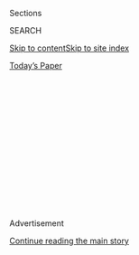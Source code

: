 <div id="app">

<div>

<div>

<div>

<div class="NYTAppHideMasthead css-1q2w90k e1suatyy0">

<div class="section css-ui9rw0 e1suatyy2">

<div class="css-eph4ug er09x8g0">

<div class="css-6n7j50">

</div>

<span class="css-1dv1kvn">Sections</span>

<div class="css-10488qs">

<span class="css-1dv1kvn">SEARCH</span>

</div>

[Skip to content](#site-content)[Skip to site index](#site-index)

</div>

<div class="css-10698na e1huz5gh0">

</div>

</div>

<div id="masthead-bar-one" class="section hasLinks css-15hmgas e1csuq9d3">

<div class="css-uqyvli e1csuq9d0">

</div>

<div class="css-1uqjmks e1csuq9d1">

</div>

<div class="css-9e9ivx">

[](https://myaccount.nytimes.com/auth/login?response_type=cookie&client_id=vi)

</div>

<div class="css-1bvtpon e1csuq9d2">

[Today’s Paper](https://www.nytimes.com/section/todayspaper)

</div>

</div>

</div>

</div>

<div data-aria-hidden="false">

<div id="site-content" role="main">

<div>

<div class="css-1aor85t" style="opacity:0.000000001;z-index:-1;visibility:hidden">

<div class="css-1hqnpie">

<div class="css-epjblv">

<span class="css-17xtcya">[Opinion](/section/opinion)</span><span class="css-x15j1o">|</span><span class="css-fwqvlz">China
and America Are Heading Toward Divorce</span>

</div>

<div class="css-k008qs">

<div class="css-1iwv8en">

<span class="css-18z7m18"></span>

<div>

</div>

</div>

<span class="css-1n6z4y">https://nyti.ms/2NqZVV7</span>

<div class="css-1705lsu">

<div class="css-4xjgmj">

<div class="css-4skfbu" role="toolbar" data-aria-label="Social Media Share buttons, Save button, and Comments Panel with current comment count" data-testid="share-tools">

  - 
  - 
  - 
  - 
    
    <div class="css-6n7j50">
    
    </div>

  - 
  - 

</div>

</div>

</div>

</div>

</div>

</div>

<div id="NYT_TOP_BANNER_REGION" class="css-13pd83m">

</div>

<div id="top-wrapper" class="css-1sy8kpn">

<div id="top-slug" class="css-l9onyx">

Advertisement

</div>

[Continue reading the main story](#after-top)

<div class="ad top-wrapper" style="text-align:center;height:100%;display:block;min-height:250px">

<div id="top" class="place-ad" data-position="top" data-size-key="top">

</div>

</div>

<div id="after-top">

</div>

</div>

<div>

<div class="css-v5btjw etb61u70">

<div class="css-v05ibm etb61u71">

[Opinion](/section/opinion)

</div>

</div>

<div id="sponsor-wrapper" class="css-1hyfx7x">

<div id="sponsor-slug" class="css-19vbshk">

Supported by

</div>

[Continue reading the main story](#after-sponsor)

<div id="sponsor" class="ad sponsor-wrapper" style="text-align:center;height:100%;display:block">

</div>

<div id="after-sponsor">

</div>

</div>

<div class="css-186x18t">

</div>

<div class="css-1vkm6nb ehdk2mb0">

# China and America Are Heading Toward Divorce

</div>

For 40 years the two countries had an unconscious economic coupling.

<div class="css-18e8msd">

<div class="css-vp77d3 epjyd6m0">

<div class="css-1p10dcb ey68jwv0" data-aria-hidden="true">

[![Thomas L.
Friedman](https://static01.nyt.com/images/2018/04/02/opinion/thomas-l-friedman/thomas-l-friedman-thumbLarge.png
"Thomas L. Friedman")](https://www.nytimes.com/by/thomas-l-friedman)

</div>

<div class="css-1baulvz">

By [<span class="css-1baulvz last-byline" itemprop="name">Thomas L.
Friedman</span>](https://www.nytimes.com/by/thomas-l-friedman)

<div class="css-8atqhb">

Opinion Columnist

</div>

</div>

</div>

  - June 23, 2020

  - 
    
    <div class="css-4xjgmj">
    
    <div class="css-d8bdto" role="toolbar" data-aria-label="Social Media Share buttons, Save button, and Comments Panel with current comment count" data-testid="share-tools">
    
      - 
      - 
      - 
      - 
        
        <div class="css-6n7j50">
        
        </div>
    
      - 
      - 
    
    </div>
    
    </div>

</div>

<div class="css-79elbk" data-testid="photoviewer-wrapper">

<div class="css-z3e15g" data-testid="photoviewer-wrapper-hidden">

</div>

<div class="css-1a48zt4 ehw59r15" data-testid="photoviewer-children">

![<span class="css-16f3y1r e13ogyst0" data-aria-hidden="true">President
Xi Jinping of China met with President Trump in Osaka, Japan, in
2019.</span><span class="css-cnj6d5 e1z0qqy90" itemprop="copyrightHolder"><span class="css-1ly73wi e1tej78p0">Credit...</span><span><span>Brendan
Smialowski/Agence France-Presse — Getty
Images</span></span></span>](https://static01.nyt.com/images/2020/06/25/opinion/23friedmanWeb/merlin_159622032_2fad83a3-043b-4163-a64b-28bfaa376bea-articleLarge.jpg?quality=75&auto=webp&disable=upscale)

</div>

</div>

<div class="css-mdjrty">

[阅读简体中文版](https://cn.nytimes.com/opinion/20200624/china-united-states-trump/ "Read in Simplified Chinese")[閱讀繁體中文版](https://cn.nytimes.com/opinion/20200624/china-united-states-trump/zh-hant/ "Read in Traditional Chinese")

</div>

</div>

<div class="section meteredContent css-1r7ky0e" name="articleBody" itemprop="articleBody">

<div class="css-1fanzo5 StoryBodyCompanionColumn">

<div class="css-53u6y8">

My favorite story in John Bolton’s book about the Trump Fun House —
sorry, White House — was that President Trump appealed to China’s leader
to buy more U.S. agricultural products to boost Trump’s farm vote and
his re-election.

Donald: Stop begging. Both Xi Jinping and Vladimir Putin have decided to
vote for you. *Don’t worry\!*

They know that as long as you’re president, America will be in turmoil.
For Xi, that means we’re a less formidable economic rival, and for Vlad,
that means we’re a less attractive democratic model for his people. They
also both know that as long as you’re president the U.S. will never be
able to galvanize a global coalition of allies against them, which is
what China fears most on trade, human rights and Covid-19 and Russia on
Ukraine and Syria.

Don’t take it from me. Here’s what Zhou Xiaoming, a former Chinese trade
negotiator and deputy representative in Geneva, [told Bloomberg’s Peter
Martin](https://www.bloomberg.com/news/articles/2020-06-15/china-warms-to-idea-of-four-more-years-of-trump-presidency):
“If Biden is elected, I think this could be more dangerous for China,
because he will work with allies to target China, whereas Trump is
destroying U.S. alliances.”

Chinese officials, Martin reported, see a unified front on trade or
human rights by the U.S. and its allies as “Washington’s greatest asset
for checking China’s widening influence,” and Trump’s behavior ensures
that will never come about.

</div>

</div>

<div class="css-1fanzo5 StoryBodyCompanionColumn">

<div class="css-53u6y8">

But while China may think it has nothing to fear and much to gain from a
Trump victory over Joe Biden, the real U.S.-China story should be cause
for alarm in Beijing.

The real story is that China’s standing in America today is lower than
at any time since Tiananmen Square in 1989. The real story is that if
China was to buy a few more beans and Boeings from America, that would
not fix Beijing’s problems here. The real question the Chinese should be
asking themselves is not who will be America’s next president, but
rather: “Who in China lost America?”

Because the real story is that the U.S. and China are heading for a
divorce.

The divorce papers will just say the cause was “irreconcilable
differences.” But Mom and Dad know better. They are getting divorced,
after 40 years of being one couple, two systems, because China *badly
overreached* and America *badly underperformed.*

Love it or hate it, the U.S.-China partnership forged between 1979 and
2019 delivered a lot of prosperity to a lot of people and a lot of
relative peace to the world — and, baby, we will miss it when it’s gone.

It was a period of unconscious economic coupling. **** Steadily over
this era, and then rapidly after China joined the World Trade
Organization in 2001, any America entrepreneur could wake up and say, “I
want to purchase from this Chinese company” or “I want to move this
supply chain to China.” Any U.S. university could say, “I want to open a
campus in China,” and any U.S. tech company could say, “I want to open a
research lab in China or hire a Chinese scientist.”

</div>

</div>

<div class="css-1fanzo5 StoryBodyCompanionColumn">

<div class="css-53u6y8">

And any Chinese student could say, “I want to study in America,” and any
Chinese company that qualified could say, “I want to list on the New
York Stock Exchange” or “invest in or buy an American company.”

These four decades of unconscious coupling hurt some workers, benefited
many others and especially benefited consumers; it also took the edge
off the natural rivalry between the world’s most powerful country and
the most important rising power and enabled them to collaborate on
global problems, like climate change and the post-2008 economic crisis.

This 40 years of unconscious coupling is over. We will still trade,
still engage diplomatically; tourists will still come and go; U.S.
businesses will still look to operate in the giant China market, because
they must to survive.

But the unconscious coupling is over. Henceforth, it will be more
hedged, opportunities will be more restricted and the relationship will
be full of a lot more conscious suspicion, pressures for
self-sufficiency and fear that a rupture could happen at any time.

Compared with the last 40 years, *it will feel like a divorce.*

“Both sides are saying, ‘We’ve had enough of you,” remarked Jim
McGregor, chairman of APCO Worldwide for Greater China. And as Trump
himself put it in a tweet last week, the U.S. has the option “of a
complete decoupling from China.”

But both sides are not equally to blame. The Xi era in U.S.-China
relations, which began in 2012, has led the relationship steadily
downhill. China went too far on a broad range of issues.

Start with business. For many years U.S. companies thought they had
enough market share inside China that they would tolerate the stealing
of intellectual property and other trade abuses China engaged in. But in
the last decade, China started to overreach, and the American Chamber of
Commerce in China began to complain louder and louder. Gradually, many
in the U.S. business community, which was a key buffer in the
relationship, began to endorse Donald Trump’s hard-line approach
(although they don’t like paying tariffs).

</div>

</div>

<div class="css-1fanzo5 StoryBodyCompanionColumn">

<div class="css-53u6y8">

Since Xi took power and made himself effectively president for life and
tightened the Communist Party’s control over all matters, U.S.
journalists working in China have had their access sharply curtailed;
China has become more aggressive in projecting its power into the South
China Sea; it’s become more fixated on subsidizing its high-tech
start-ups to dominate key industries by 2025; it is imposing a new
national security law to curtail longstanding freedoms in Hong Kong;
it’s stepped up its bullying of Taiwan, taken a very aggressive
approach toward India and intensified its internment of Uighur Muslims
in Xinjiang; it’s [jailed two innocent
Canadians](https://www.theglobeandmail.com/canada/article-something-has-to-change-michael-kovrigs-letters-detail-life-in-a/)
to swap for a detained Chinese businesswoman; and it even hammered
countries that dared to ask for an independent inquiry into how the
coronavirus emerged in Wuhan.

After Australia’s prime minister called for such an investigation in
April, China’s ambassador to Australia brazenly threatened economic
retaliation, and a few weeks later China cut off beef and barley imports
from Australian companies, citing bogus health and trade violations.

That is the kind of crude bullying that has helped to strip China of
virtually every ally it had in Washington — allies for a policy that
basically said, “We have different systems, but let’s build bridges with
China where possible, engage where it is mutually beneficial and draw
redlines where necessary.”

That balanced policy approach always had to contain serious tensions,
ugliness and disagreements on issues — but in the end it delivered
enough mutual benefit to be sustained for 40 years. That balance is now
off as far as many Americans are concerned. I am one of them.

As Orville Schell, one of the most sensible advocates of this balanced
approach, [wrote in an
essay](https://www.thewirechina.com/2020/06/07/the-birth-life-and-death-of-engagement/)
a few weeks ago on TheWireChina.com: “Today, as the U.S. faces its most
adversarial state with the People’s Republic of China in years, the
always fragile policy framework of engagement feels like a burnt-out
case. … A [recent Pew
poll](https://www.pewresearch.org/global/2020/04/21/u-s-views-of-china-increasingly-negative-amid-coronavirus-outbreak/)
shows that only 26 percent of Americans view China favorably, the lowest
percentage since its surveys began in 2005.”

But if China has increasingly overreached, America has increasingly
underperformed.

It is not just that China reportedly has fewer than 5,000 Covid-19
deaths and America has over 120,000 — and the virus started there. It is
not just that it takes about 22 hours on Amtrak to go from New York to
Chicago, while it takes 4.5 hours to take the bullet train from Beijing
to Shanghai, slightly farther apart. It’s not just that the pandemic has
accelerated China’s transformation to a cashless, digital society.

It’s that we have reduced investments in the true sources of our
strength — infrastructure, education, government-funded scientific
research, immigration and the right rules to incentivize productive
investment and prevent excessive risk-taking. And we have stopped
leveraging our greatest advantage over China — that we have allies who
share our values and China only has customers who fear its wrath.

</div>

</div>

<div class="css-1fanzo5 StoryBodyCompanionColumn">

<div class="css-53u6y8">

If we got together with our allies, we could collectively influence
China to accept new rules on trade and Covid-19 and a range of other
issues. But Trump refused to do so, making everything a bilateral deal
or a fight with Xi. So now China is offering sweetheart deals to U.S.
and other foreign companies to come into or stay in China, and its
market is now so big, few companies can resist.

Summing up the relationship today, McGregor, of APCO Worldwide, noted:
“I don’t know if the Chinese are taking America seriously anymore.
They are happy to just let us keep damaging ourselves. We have to wake
up and grow up” — and get our own act and allies together. China
respects one thing only: leverage. Today, we have too little and China
has too much.

*The Times is committed to publishing* [*a diversity of
letters*](https://www.nytimes.com/2019/01/31/opinion/letters/letters-to-editor-new-york-times-women.html)
*to the editor. We’d like to hear what you think about this or any of
our articles. Here are some*
[*tips*](https://help.nytimes.com/hc/en-us/articles/115014925288-How-to-submit-a-letter-to-the-editor)*.
And here’s our email:*
[*letters@nytimes.com*](mailto:letters@nytimes.com)*.*

*Follow The New York Times Opinion section on*
[*Facebook*](https://www.facebook.com/nytopinion)*,* [*Twitter
(@NYTopinion)*](http://twitter.com/NYTOpinion) *and*
[*Instagram*](https://www.instagram.com/nytopinion/)*.*

</div>

</div>

</div>

<div>

</div>

<div>

</div>

<div>

</div>

<div>

<div id="bottom-wrapper" class="css-1ede5it">

<div id="bottom-slug" class="css-l9onyx">

Advertisement

</div>

[Continue reading the main story](#after-bottom)

<div id="bottom" class="ad bottom-wrapper" style="text-align:center;height:100%;display:block;min-height:90px">

</div>

<div id="after-bottom">

</div>

</div>

</div>

</div>

</div>

## Site Index

<div>

</div>

## Site Information Navigation

  - [© <span>2020</span> <span>The New York Times
    Company</span>](https://help.nytimes.com/hc/en-us/articles/115014792127-Copyright-notice)

<!-- end list -->

  - [NYTCo](https://www.nytco.com/)
  - [Contact
    Us](https://help.nytimes.com/hc/en-us/articles/115015385887-Contact-Us)
  - [Work with us](https://www.nytco.com/careers/)
  - [Advertise](https://nytmediakit.com/)
  - [T Brand Studio](http://www.tbrandstudio.com/)
  - [Your Ad
    Choices](https://www.nytimes.com/privacy/cookie-policy#how-do-i-manage-trackers)
  - [Privacy](https://www.nytimes.com/privacy)
  - [Terms of
    Service](https://help.nytimes.com/hc/en-us/articles/115014893428-Terms-of-service)
  - [Terms of
    Sale](https://help.nytimes.com/hc/en-us/articles/115014893968-Terms-of-sale)
  - [Site Map](https://spiderbites.nytimes.com)
  - [Help](https://help.nytimes.com/hc/en-us)
  - [Subscriptions](https://www.nytimes.com/subscription?campaignId=37WXW)

</div>

</div>

</div>

</div>
